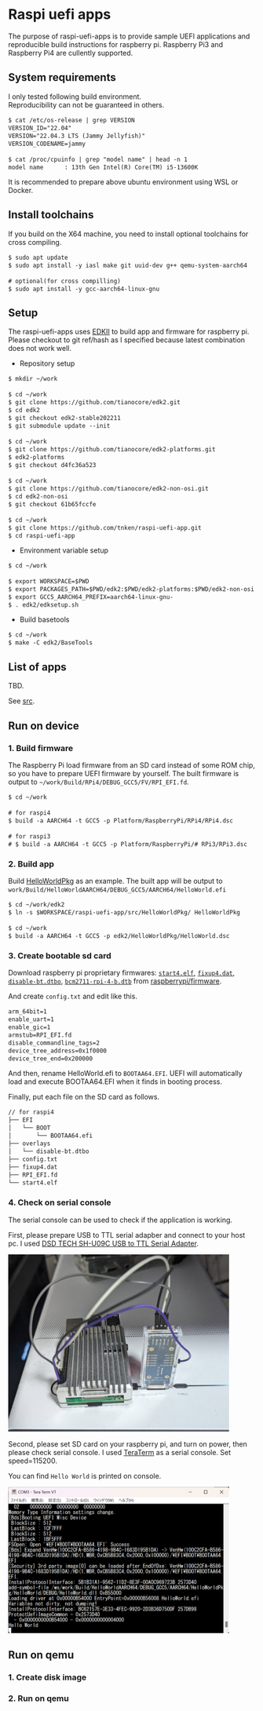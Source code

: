 # Raspi uefi apps
The purpose of raspi-uefi-apps is to provide sample UEFI applications and reproducible build instructions for raspberry pi. Raspberry Pi3 and Raspberry Pi4 are cullently supported.

## System requirements

I only tested following build environment.   
Reproducibility can not be guaranteed in others.

```
$ cat /etc/os-release | grep VERSION
VERSION_ID="22.04"
VERSION="22.04.3 LTS (Jammy Jellyfish)"
VERSION_CODENAME=jammy

$ cat /proc/cpuinfo | grep "model name" | head -n 1
model name      : 13th Gen Intel(R) Core(TM) i5-13600K
```

It is recommended to prepare above ubuntu environment using WSL or Docker.

## Install toolchains
If you build on the X64 machine, you need to install optional toolchains for cross compiling.

```
$ sudo apt update
$ sudo apt install -y iasl make git uuid-dev g++ qemu-system-aarch64

# optional(for cross compilling)
$ sudo apt install -y gcc-aarch64-linux-gnu
```

## Setup
The raspi-uefi-apps uses [EDKⅡ](https://github.com/tianocore/edk2) to build app and firmware for raspberry pi. Please checkout to git ref/hash as I specified because latest combination does not work well.

* Repository setup

```:bash
$ mkdir ~/work

$ cd ~/work
$ git clone https://github.com/tianocore/edk2.git
$ cd edk2
$ git checkout edk2-stable202211
$ git submodule update --init

$ cd ~/work
$ git clone https://github.com/tianocore/edk2-platforms.git
$ edk2-platforms
$ git checkout d4fc36a523

$ cd ~/work
$ git clone https://github.com/tianocore/edk2-non-osi.git
$ cd edk2-non-osi
$ git checkout 61b65fccfe

$ cd ~/work
$ git clone https://github.com/tnken/raspi-uefi-app.git
$ cd raspi-uefi-app
```

* Environment variable setup

```
$ cd ~/work

$ export WORKSPACE=$PWD
$ export PACKAGES_PATH=$PWD/edk2:$PWD/edk2-platforms:$PWD/edk2-non-osi
$ export GCC5_AARCH64_PREFIX=aarch64-linux-gnu-
$ . edk2/edksetup.sh
```

* Build basetools
```
$ cd ~/work
$ make -C edk2/BaseTools
```

## List of apps
TBD.

See [src](./src/).

## Run on device
### 1. Build firmware
The Raspberry Pi load firmware from an SD card instead of some ROM chip, so you have to prepare UEFI firmware by yourself. The built firmware is output to `~/work/Build/RPi4/DEBUG_GCC5/FV/RPI_EFI.fd`.

```
$ cd ~/work

# for raspi4
$ build -a AARCH64 -t GCC5 -p Platform/RaspberryPi/RPi4/RPi4.dsc

# for raspi3
# $ build -a AARCH64 -t GCC5 -p Platform/RaspberryPi/# RPi3/RPi3.dsc
```

### 2. Build app
Build [HelloWorldPkg](./src/HelloWorldPkg/) as an example. The built app will be  output to
`work/Build/HelloWorldAARCH64/DEBUG_GCC5/AARCH64/HelloWorld.efi`

```
$ cd ~/work/edk2
$ ln -s $WORKSPACE/raspi-uefi-app/src/HelloWorldPkg/ HelloWorldPkg

$ cd ~/work
$ build -a AARCH64 -t GCC5 -p edk2/HelloWorldPkg/HelloWorld.dsc
```

### 3. Create bootable sd card

Download raspberry pi proprietary firmwares: [`start4.elf`](https://github.com/raspberrypi/firmware/blob/master/boot/start4.elf), [`fixup4.dat`](https://github.com/raspberrypi/firmware/blob/master/boot/fixup4.dat), [`disable-bt.dtbo`](https://github.com/raspberrypi/firmware/blob/master/boot/overlays/disable-bt.dtbo), [`bcm2711-rpi-4-b.dtb`](https://github.com/raspberrypi/firmware/blob/master/boot/bcm2711-rpi-4-b.dtb) from [raspberrypi/firmware](https://github.com/raspberrypi/firmware/tree/master.).

And create `config.txt` and edit like this.

```
arm_64bit=1
enable_uart=1
enable_gic=1
armstub=RPI_EFI.fd
disable_commandline_tags=2
device_tree_address=0x1f0000
device_tree_end=0x200000
```

And then, rename HelloWorld.efi to `BOOTAA64.EFI`. UEFI will automatically load and execute BOOTAA64.EFI when it finds in booting process.

Finally, put each file on the SD card as follows.

```
// for raspi4
├── EFI
│   └── BOOT
│       └── BOOTAA64.efi
├── overlays
│   └── disable-bt.dtbo
├── config.txt
├── fixup4.dat
├── RPI_EFI.fd
└── start4.elf
```

### 4. Check on serial console
The serial console can be used to check if the application is working.

First, please prepare USB to TTL serial adapber and connect to your host pc. I used [DSD TECH SH-U09C USB to TTL Serial Adapter](https://www.amazon.com/DSD-TECH-Adapter-FT232RL-Compatible/dp/B07BBPX8B8/ref=sr_1_1?crid=3LVVGFRJ31EXH&dib=eyJ2IjoiMSJ9.PNwZ6ssPpvVwJXQKGI-AtuDlTmj9Hk0aNWY3KVEkDDflr_iBYVQUhiGKAunRZEaUPSHBl8vFeqCwv0uZMkYwQQdS4Fw6Gg7mbhZdVr-cDCh0uYNxWT93tBrPFv2O4Ga1bD6QMrwkpt-CHuq9NeDQeTW-oRwlSIUF1ixF3UxpzjmpYDnDn_8dMykXch33vy4CFJ9poGIKK845oDxU3or_Upj2Y3bb3jvv0f3lQygDGBs.wMcJL5uUcNfCZRO_fomZsaf5oSUO3GpAw8hptBrUHEY&dib_tag=se&keywords=DSD+TECH+SH-U09C+USB+to+TTL+Serial+Adapter+with+FTDI+FT232RL+Chip+Compatible+with+Windows+11%2C+10%2C+7+and+Mac+OS&qid=1713096771&sprefix=%2Caps%2C218&sr=8-1).

<img src="./doc/serial.jpg" width=450 />

Second, please set SD card on your raspberry pi, and turn on power, then please check serial console. I used [TeraTerm](https://teratermproject.github.io/index-en.html) as a serial console. Set speed=115200.

You can find `Hello World` is printed on console.

<img src="./doc/console.png" width=450 />

## Run on qemu
### 1. Create disk image
### 2. Run on qemu

